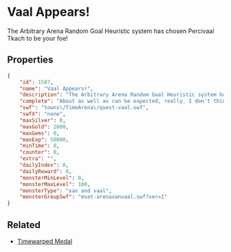 # Vaal Appears!

The Arbitrary Arena Random Goal Heuristic system has chosen Percivaal Tkach to be your foe!

## Properties

```json
{
    "id": 1587,
    "name": "Vaal Appears!",
    "description": "The Arbitrary Arena Random Goal Heuristic system has chosen Percivaal Tkach to be your foe!",
    "complete": "About as well as can be expected, really. I don't think there's- oh wait, here's something.",
    "swf": "towns\/TimeArena\/quest-vaal.swf",
    "swfX": "none",
    "maxSilver": 0,
    "maxGold": 2000,
    "maxGems": 0,
    "maxExp": 50000,
    "minTime": 0,
    "counter": 0,
    "extra": "",
    "dailyIndex": 0,
    "dailyReward": 0,
    "monsterMinLevel": 0,
    "monsterMaxLevel": 100,
    "monsterType": "xan and vaal",
    "monsterGroupSwf": "mset-arenaxanvaal.swf?ver=1"
}
```

## Related

- [Timewarped Medal](../items/18514-timewarped-medal.md)

